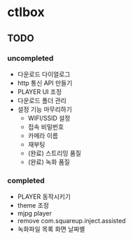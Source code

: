 # ctlbox

## TODO

### uncompleted

- 다운로드 다이얼로그
- http 통신 API 만들기
- PLAYER UI 조정
- 다운로드 폴더 관리
- 설정 기능 마무리하기
    - WIFI/SSID 설정
    - 접속 비밀번호
    - 카메라 이름 
    - 재부팅
    - (완료) 스트리밍 품질
    - (완료) 녹화 품질

### completed

- PLAYER 동작시키기
- theme 조정
- mjpg player
- remove com.squareup.inject.assisted
- 녹화파일 목록 화면 날짜별
